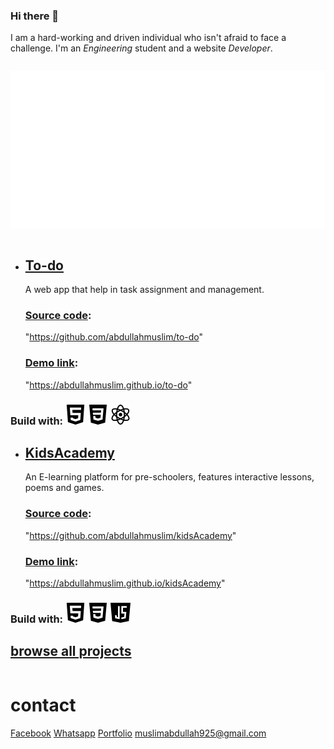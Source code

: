 ### Hi there 👋
I am a hard-working and driven individual who isn't afraid to face a challenge. I'm an *Engineering* student and a website *Developer*.
~~~

~~~

![](skills.svg)

~~~

~~~

- ## [To-do](https://github.com/abdullahmuslim/to-do)
  A web app that help in task assignment and management.
  ### [Source code](https://github.com/abdullahmuslim/to-do):
  "https://github.com/abdullahmuslim/to-do"
  ### [Demo link](https://abdullahmuslim.github.io/to-do):
  "https://abdullahmuslim.github.io/to-do" 
### Build with:  ![](html.png) ![](css.png) ![](react.png)

- ## [KidsAcademy]()
  An E-learning platform for pre-schoolers, features interactive lessons, poems and games.
  ### [Source code](https://github.com/abdullahmuslim/kidsAcademy):
  "https://github.com/abdullahmuslim/kidsAcademy"
  ### [Demo link](https://abdullahmuslim.github.io/kidsAcademy):
  "https://abdullahmuslim.github.io/kidsAcademy" 
### Build with:  ![](html.png) ![](css.png) ![](javascript.png)

  ## [browse all projects](https://github.com/abdullahmuslim?tab=repositories)

~~~

~~~
# contact
[Facebook](https://www.facebook.com/profile.php?id=100061691281857)
[Whatsapp](https://wa.me/message/A53BTUPBBHYBM1)
[Portfolio](https://abdullahmuslim.github.io/portfolio#contact)
muslimabdullah925@gmail.com
